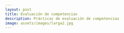 ```yaml
---
layout: post
title: Evaluación de competencias
description: Prácticas de evaluación de competencias
image: assets/images/larga2.jpg
---
```

